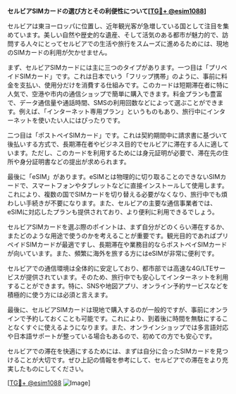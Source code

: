 **セルビアSIMカードの選び方とその利便性について[[TG💪+ @esim1088](https://t.me/s/esim1088)]**

セルビアは東ヨーロッパに位置し、近年観光客が急増している国として注目を集めています。美しい自然や歴史的な遺産、そして活気のある都市が魅力的で、訪問する人々にとってセルビアでの生活や旅行をスムーズに進めるためには、現地のSIMカードの利用が欠かせません。

まず、セルビアSIMカードには主に三つのタイプがあります。一つ目は「プリペイドSIMカード」です。これは日本でいう「フリップ携帯」のように、事前に料金を支払い、使用分だけを消費する仕組みです。このカードは短期滞在者に特に人気で、空港や市内の通信ショップで簡単に購入できます。料金プランも豊富で、データ通信量や通話時間、SMSの利用回数などによって選ぶことができます。例えば、「インターネット専用プラン」というものもあり、旅行中にインターネットを使いたい人にはぴったりです。

二つ目は「ポストペイSIMカード」です。これは契約期間中に請求書に基づいて後払いする方式で、長期滞在者やビジネス目的でセルビアに滞在する人に適しています。ただし、このカードを利用するためには身元証明が必要で、滞在先の住所や身分証明書などの提出が求められます。

最後に「eSIM」があります。eSIMとは物理的に切り取ることのできないSIMカードで、スマートフォンやタブレットなどに直接インストールして使用します。これにより、複数の国でSIMカードを切り替える必要がなくなり、旅行中でも煩わしい手続きが不要になります。また、セルビアの主要な通信事業者では、eSIMに対応したプランも提供されており、より便利に利用できるでしょう。

セルビアSIMカードを選ぶ際のポイントは、まず自分がどのくらい滞在するか、またどのような用途で使うのかを考えることが重要です。観光目的であればプリペイドSIMカードが最適ですし、長期滞在や業務目的ならポストペイSIMカードが向いています。また、頻繁に海外を旅する方にはeSIMが非常に便利です。

セルビアでの通信環境は全体的に安定しており、都市部では高速な4G/LTEサービスが提供されています。そのため、旅行中でも安心してインターネットを利用することができます。特に、SNSや地図アプリ、オンライン予約サービスなどを積極的に使う方には必須と言えます。

最後に、セルビアSIMカードは現地で購入するのが一般的ですが、事前にオンラインで予約しておくことも可能です。これにより、到着後に時間を無駄にすることなくすぐに使えるようになります。また、オンラインショップでは多言語対応や日本語サポートが整っている場合もあるので、初めての方でも安心です。

セルビアでの滞在を快適にするためには、まずは自分に合ったSIMカードを見つけることが大切です。ぜひ上記の情報を参考にして、セルビアでの滞在をより充実したものにしてください。

[[TG💪+ @esim1088](https://t.me/s/esim1088) ![Image](https://i.postimg.cc/Y0z9fWf4/image.png)]